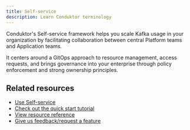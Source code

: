 ```yaml
---
title: Self-service
description: Learn Conduktor terminology
---
```


Conduktor's Self-service framework helps you scale Kafka usage in your organization by facilitating collaboration between central Platform teams and Application teams.

It centers around a GitOps approach to resource management, access requests, and brings governance into your enterprise through policy enforcement and strong ownership principles.

## Related resources

- [Use Self-service](/guides/use-cases/self-service)
- [Check out the quick start tutorial](/guides/tutorials/self-service-start)
- [View resource reference](/guides/reference/self-service-reference)
- [Give us feedback/request a feature](https://conduktor.io/roadmap)
